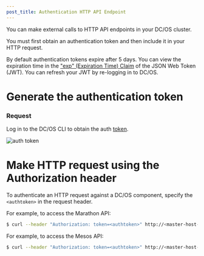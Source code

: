 ```yaml
---
post_title: Authentication HTTP API Endpoint
---
```


You can make external calls to HTTP API endpoints in your DC/OS cluster.

You must first obtain an authentication token and then include it in your HTTP request.

By default authentication tokens expire after 5 days. You can view the expiration time in the ["exp" (Expiration Time) Claim](https://tools.ietf.org/html/rfc7519#section-4.1.4) of the JSON Web Token (JWT). You can refresh your JWT by re-logging in to DC/OS.

# Generate the authentication token

### Request

Log in to the DC/OS CLI to obtain the auth [token](/docs/1.7/administration/security-and-authentication/managing-authentication#log-in-cli).

![auth token](../img/auth-token.gif)

# Make HTTP request using the Authorization header

To authenticate an HTTP request against a DC/OS component, specify the `<authtoken>` in the request header.

For example, to access the Marathon API:

```bash
$ curl --header "Authorization: token=<authtoken>" http://<master-host-name>/service/marathon/v2/apps
```

For example, to access the Mesos API:

```bash
$ curl --header "Authorization: token=<authtoken>" http://<master-host-name>/mesos/master/state.json
```
